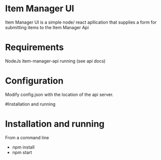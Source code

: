 # Item Manager UI
Item Manager UI is a simple node/ react apllication that supplies a form for submitting items to the Item Manager Api

# Requirements
NodeJs
item-manager-api running (see api docs)

# Configuration
Modify config.json with the location of the api server.

#Installation and running
# Installation and running
From a command line
* npm install
* npm start
